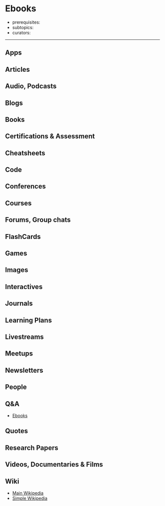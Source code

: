 # Ebooks

- prerequisites:
- subtopics:
- curators:

------

## Apps

## Articles

## Audio, Podcasts

## Blogs

## Books

## Certifications & Assessment

## Cheatsheets

## Code

## Conferences

## Courses

## Forums, Group chats

## FlashCards

## Games

## Images

## Interactives

## Journals

## Learning Plans

## Livestreams

## Meetups

## Newsletters

## People

## Q&A

- [Ebooks](https://ebooks.stackexchange.com)

## Quotes

## Research Papers

## Videos, Documentaries & Films

## Wiki

- [Main Wikipedia](https://en.wikipedia.org/wiki/E-book)
- [Simple Wikipedia](https://simple.wikipedia.org/wiki/E-book)

